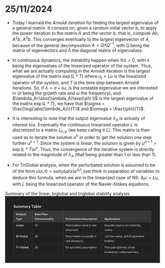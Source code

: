 # 25/11/2024

 * Today I learned the *Arnoldi iteration* for finding the largest eigenvalue of a general matrix. It consists on, given a random initial vector $b$, to apply the power iteration to the matrix $A$ and the vector $b$, that is, compute $Ab$, $A^2b$, $A^3b$. This converges eventually to the largest eigenvector of $A$, because of the general decomposition $A=Q\Lambda Q^{-1}$, with $Q$ being the matrix of eigenvectors and $\Lambda$ the diagonal matrix of eigenvalues.
 
 * In continuous dynamics, the instability happen when $\Re \lambda > 0$, with $\lambda$ being the eigenvalues of the linearized operator of the system. Thus, what we are actually computing in the Arnoldi iteration is the largest eigenvalue of the matrix $\exp(L* T)$ where $u_t=L u$ is the linearized operator of the system, and $T$ is the time step between Arnoldi iterations. So, if $\lambda=\sigma + i \omega$, is the unstable eigenvalue we are interested in ($\sigma$ being the growth rate and $\omega$ the frequency), and $\lambda_A=\abs{\lambda_A}\exp(\phi i)$ is the largest eigenvalue of the matrix $\exp(L * T)$, we have that $\sigma = \frac{\log(\abs{\lambda_A})}{T}$ and $\omega = \frac{\phi}{T}$.

 * It is interesting to note that the output eigenvalue $\lambda_A$ is actually of interest too. Eventually the continuous linearized operator $L$ is discretized to a matrix $L_{h,p}$ (we keep calling it $L$). This matrix is then used as to iterate the solution $u^n$ in order to get the solution one step further $u^{n+1}$. Since the system is linear, the solution is given by $u^{n+1} = \exp(L * T) u^n$. Thus, the convergence of the iterative system is directly related to the magintude of $\lambda_A$ (that being greater than 1 or less than 1).

 * For TriGlobal analysis, when the perturbated solution is assumed to be of the form $u(x,t)=sum_j a_i q(x) e^{\lambda_j t}$, just think in separation of variables to deduce this formula, when we are in the linearized case of NS: $\partial_t u = L u$, with $L$ being the linearized operator of the Navier-Stokes equations.

Summary of the linear, biglobal and triglobal stability analysis:
![Arnoldi iteration](img/arnoldi.png)
